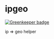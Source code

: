 # ipgeo

[![Greenkeeper badge](https://badges.greenkeeper.io/zhuangya/ipgeo.svg)](https://greenkeeper.io/)

ip => geo helper
